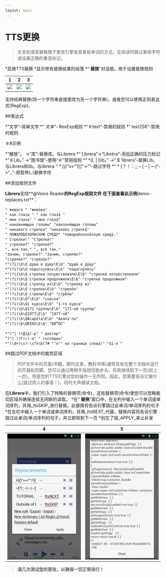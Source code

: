 ```yaml
---
layout: main
---
```


# TTS更换

>文本到语音替换用于更改引擎发音某些单词的方式，在阅读时跳过某些字符或设置正确的重音标记。

*启用TTS替换
*显示带有替换结果的段落
*“ **替换**”对话框，用于设置替换规则

|1|2|3|
|-|-|-|
|![](1.png)|![](2.png)|![](3.png)|

支持经典替换(将一个字符串直接更改为另一个字符串)，或者您可以使用正则表达式(RegExp)。

##表达式

*“文字”-简单文字
*“ *文本”-* RexExp规则
*“＃text”-禁用的规则
*“ text256”-禁用的规则

＃#示例

*“解放”。 -&gt;“库”-替换库。与Librera
*“ Librera”-&gt;“Libréra”-添加正确的压力标记
*“＃Lib。” -&gt;“图书馆”-使用“＃”禁用规则
*“ *(L | l)ib。” -&gt;“ $ 1ibrera”-替换Lib。与Librera和lib。与librera
*“ * [()”«»*“”/[]“-&gt;”“-跳过字符
*“ * [？！：;; – | – | ―]”-&gt;“，”-用暂停(，)替换字符

##添加规则文件

**Librera**支持**@Voice Reader**的RegExp规则文件
在下面查看此示例**demo-replaces.txt**：

```
" живого " "живо́ва"
" как глаза " " как глаза́ "
" мне глаза" " мне глаза́"
" наклоняющая головы" "наклоня́ющая го́ловы"
" никакого стрелка" "никако́во стрелка́"
" ПОЖАРОБЕЗОПАСНУЮ СРЕДУ" "пожарабезопа́сную среду́."
" Стрелки!" "Стрелки́!"
" стрелки?" "стрелки́?"
", все так," ", всё так,"
"Зачем, стрелок?" "Зачем, стрело́к?"
"стрелок?" "стрело́к?"
*"(?i)\b\Q душа в душу\E\b" "душа́ в ду́шу"
*"(?i)\b\Q подогнулись\E\b" "падагну́лись"
*"(?i)\b\Q стрелки почувствовали\E\b" "стрелки́ почувствовали"
*"(?i)\b\Q стрелки продолжили\E\b" "стрелки́ продолжили"
*"(?i)\b\Q стрелку из\E\b" "стрелку́ из"
*"(?i)\b\Q стрелок\E\b" "стрело́к"
*"(?i)\b\Q стрелы\E\b" "стре́лы"
*"(?i)\b\Q*\E\b" "сно́ска"
*"(?i)\b\Q1 курса\E\b" "1-го курса"
*"(?i)\b\Q171 группы\E\b" "171-ой группы"
*"(?i)\b\Q1977\E\b" "1977-ой"
*"(?i)\b\QAcapela\E\b" "Акапэ́'ла"
*"(?i)\b\QBIOS\E\b" "БИ́“О́С"

*"(^| )(Д|д)-р" " доктор"
"(^| )(Г|г)-н" " господин"
*"(\d+)\s?-\s?я\b(?# ""я"" на границе слова)" "$1-я "
```
##跳过PDF文档中的裁剪区域
> PDF文件中的页面(书籍，期刊文章，教科书等)通常具有在整个文档中运行的页眉和页脚。您可以通过两根手指捏住跑步头，将其继续到下一页(和上一页)。但是您的TTS引擎对您的操作一无所知。因此，您需要告诉它做什么(跳过烦人的事情！)，同时大声朗读文档。

在**Librera**中，我们引入了特殊的替换项(命令)，这些替换项(命令)使您可以忽略裁切区域并确保连续无间断的读取。
*在“ **替换**”窗口中，在左列中输入一个单词或单词序列，并用_ttsSKIP_进行替换。此替换将告诉引擎跳过此单词/单词序列的句子
*在左栏中输入一个单词或单词序列，并用_ttsNEXT_代替。替换内容将告诉引擎跳过此单词/单词序列的句子，并立即转到下一页
*别忘了按_APPLY_来让补发

|4|5|
|-|-|
|![](4.png)|![](5.png)|

> **请几次测试您的更改，以确保一切正常进行！**
